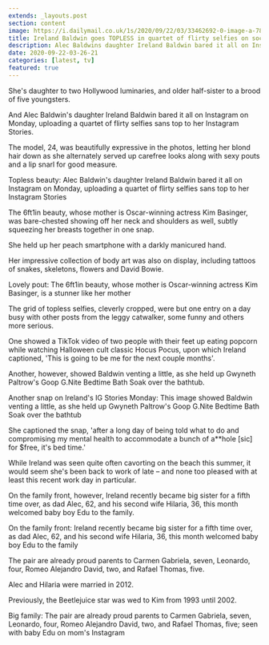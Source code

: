 ```yaml
---
extends: _layouts.post
section: content
image: https://i.dailymail.co.uk/1s/2020/09/22/03/33462692-0-image-a-78_1600740143844.jpg 
title: Ireland Baldwin goes TOPLESS in quartet of flirty selfies on social media after venting about work 
description: Alec Baldwins daughter Ireland Baldwin bared it all on Instagram on Monday, uploading a quartet of flirty selfies sans top to her Instagram Stories. 
date: 2020-09-22-03-26-21 
categories: [latest, tv] 
featured: true 
--- 
```

She's daughter to two Hollywood luminaries, and older half-sister to a brood of five youngsters.

And Alec Baldwin's daughter Ireland Baldwin bared it all on Instagram on Monday, uploading a quartet of flirty selfies sans top to her Instagram Stories.

The model, 24, was beautifully expressive in the photos, letting her blond hair down as she alternately served up carefree looks along with sexy pouts and a lip snarl for good measure.

Topless beauty: Alec Baldwin's daughter Ireland Baldwin bared it all on Instagram on Monday, uploading a quartet of flirty selfies sans top to her Instagram Stories

The 6ft1in beauty, whose mother is Oscar-winning actress Kim Basinger, was bare-chested showing off her neck and shoulders as well, subtly squeezing her breasts together in one snap. 

She held up her peach smartphone with a darkly manicured hand.

Her impressive collection of body art was also on display, including tattoos of snakes, skeletons, flowers and David Bowie.

Lovely pout: The 6ft1in beauty, whose mother is Oscar-winning actress Kim Basinger, is a stunner like her mother

The grid of topless selfies, cleverly cropped, were but one entry on a day busy with other posts from the leggy catwalker, some funny and others more serious.

One showed a TikTok video of two people with their feet up eating popcorn while watching Halloween cult classic Hocus Pocus, upon which Ireland captioned, 'This is going to be me for the next couple months'.

Another, however, showed Baldwin venting a little, as she held up Gwyneth Paltrow's Goop G.Nite Bedtime Bath Soak over the bathtub.

Another snap on Ireland's IG Stories Monday: This image showed Baldwin venting a little, as she held up Gwyneth Paltrow's Goop G.Nite Bedtime Bath Soak over the bathtub

She captioned the snap, 'after a long day of being told what to do and compromising my mental health to accommodate a bunch of a**hole [sic] for $free, it's bed time.'

While Ireland was seen quite often cavorting on the beach this summer, it would seem she's been back to work of late – and none too pleased with at least this recent work day in particular.

On the family front, however, Ireland recently became big sister for a fifth time over, as dad Alec, 62, and his second wife Hilaria, 36, this month welcomed baby boy Edu to the family. 

On the family front: Ireland recently became big sister for a fifth time over, as dad Alec, 62, and his second wife Hilaria, 36, this month welcomed baby boy Edu to the family

The pair are already proud parents to Carmen Gabriela, seven, Leonardo, four, Romeo Alejandro David, two, and Rafael Thomas, five.

Alec and Hilaria were married in 2012.

Previously, the Beetlejuice star was wed to Kim from 1993 until 2002. 

Big family: The pair are already proud parents to Carmen Gabriela, seven, Leonardo, four, Romeo Alejandro David, two, and Rafael Thomas, five; seen with baby Edu on mom's Instagram


